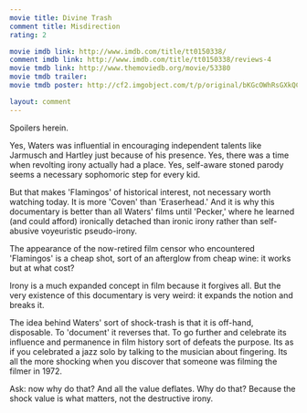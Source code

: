 ```yaml
---
movie title: Divine Trash
comment title: Misdirection
rating: 2

movie imdb link: http://www.imdb.com/title/tt0150338/
comment imdb link: http://www.imdb.com/title/tt0150338/reviews-4
movie tmdb link: http://www.themoviedb.org/movie/53380
movie tmdb trailer: 
movie tmdb poster: http://cf2.imgobject.com/t/p/original/bKGcOWhRsGXkQCRTfSHtMPCoqA2.jpg

layout: comment
---
```


Spoilers herein.

Yes, Waters was influential in encouraging independent talents like Jarmusch and Hartley  just because of his presence. Yes, there was a time when revolting irony actually had a  place. Yes, self-aware stoned parody seems a necessary sophomoric step for every kid.

But that makes 'Flamingos' of historical interest, not necessary worth watching today. It  is more 'Coven' than 'Eraserhead.' And it is why this documentary is better than all  Waters' films until 'Pecker,' where he learned (and could afford) ironically detached than  ironic irony rather than self-abusive voyeuristic pseudo-irony.

The appearance of the now-retired film censor who encountered 'Flamingos' is a cheap  shot, sort of an afterglow from cheap wine: it works but at what cost?

Irony is a much expanded concept in film because it forgives all. But the very existence  of this documentary is very weird: it expands the notion and breaks it.

The idea behind Waters' sort of shock-trash is that it is off-hand, disposable. To  'document' it reverses that. To go further and celebrate its influence and permanence in  film history sort of defeats the purpose. Its as if you celebrated a jazz solo by talking to  the musician about fingering. Its all the more shocking when you discover that someone  was filming the filmer in 1972. 

Ask: now why do that? And all the value deflates. Why do that? Because the shock value is  what matters, not the destructive irony.